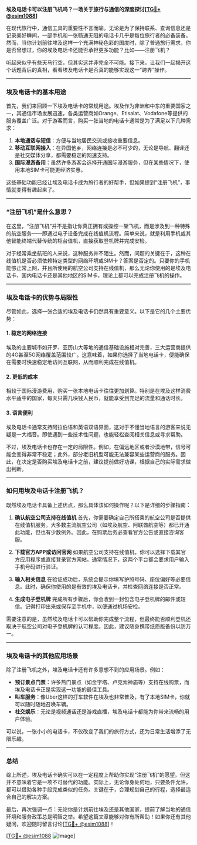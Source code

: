 **埃及电话卡可以注册飞机吗？一场关于旅行与通信的深度探讨[[TG💪+ @esim1088](https://t.me/s/esim1088)]**

在现代旅行中，通信工具的重要性不言而喻。无论是为了保持联系、查询信息还是记录美好瞬间，一部手机和一张畅通无阻的电话卡几乎是每位旅行者的必备装备。然而，当你计划前往埃及这样一个充满神秘色彩的国度时，除了普通旅行需求，你是否曾想过，你的埃及电话卡还能否承担更多功能？比如——注册飞机？

听起来似乎有些天马行空，但其实这并非完全不可能。接下来，让我们一起揭开这个话题背后的真相，看看埃及电话卡是否真的能够实现这一“跨界”操作。

---

### **埃及电话卡的基本用途**

首先，我们来回顾一下埃及电话卡的常规用途。埃及作为非洲和中东的重要国家之一，其通信市场发展迅速，各类运营商如Orange、Etisalat、Vodafone等提供的服务覆盖广泛。对于游客而言，购买一张当地的电话卡通常是为了满足以下几种需求：

1. **本地通话与短信**：方便与当地居民交流或接收重要信息。
2. **移动互联网接入**：在异国他乡，网络连接是必不可少的，无论是导航、翻译还是社交媒体分享，都需要稳定的网速支持。
3. **国际漫游备用**：虽然许多游客会选择开通国际漫游服务，但在某些情况下，使用本地SIM卡可能更经济实惠。

这些基础功能已经让埃及电话卡成为旅行者的好帮手，但如果提到“注册飞机”，事情就变得有趣起来了。

---

### **“注册飞机”是什么意思？**

在这里，“注册飞机”并不是指让你真正拥有或操控一架飞机，而是涉及到一种特殊的航空服务——即通过电子设备完成在线值机流程。简单来说，就是利用手机或其他智能终端代替传统的柜台值机，直接获取登机牌并完成安检。

对于经常乘坐航班的人来说，这种服务并不陌生。然而，问题的关键在于，这种在线值机是否必须依赖特定类型的网络环境或SIM卡？答案是否定的。只要你的手机能够正常上网，并且所使用的航空公司支持在线值机，那么无论你使用的是埃及电话卡、国内电话卡还是其他地区的SIM卡，理论上都可以完成注册飞机的操作。

---

### **埃及电话卡的优势与局限性**

尽管如此，选择一张合适的埃及电话卡仍然具有重要意义。以下是它的几个主要优势：

#### **1. 稳定的网络连接**
埃及的主要城市如开罗、亚历山大等地的通信基础设施相对完善，三大运营商提供的4G甚至5G网络覆盖范围较广。这意味着，如果你选择了当地电话卡，便能确保在需要时快速稳定地访问互联网，从而顺利完成在线值机。

#### **2. 更低的成本**
相较于国际漫游费用，购买一张本地电话卡往往更加划算。特别是在埃及这样消费水平适中的国家，每天只需几块钱人民币，就能享受到充足的流量和通话时长。

#### **3. 语言便利**
埃及电话卡通常支持阿拉伯语和英语双语界面，这对于不懂当地语言的游客来说无疑是一大福音。即使遇到一些技术性问题，也能轻松查阅相关信息或寻求帮助。

不过，埃及电话卡也存在一定的局限性。例如，在偏远地区或者沙漠地带，信号可能会变得非常不稳定；此外，部分老旧机型可能无法兼容某些运营商的服务。因此，在决定是否购买埃及电话卡之前，建议提前做好功课，根据自己的实际需求做出判断。

---

### **如何用埃及电话卡注册飞机？**

既然埃及电话卡具备上述优点，那么具体该如何操作呢？以下是详细的步骤指南：

1. **确认航空公司支持在线值机**
   首先，你需要确定自己所搭乘的航空公司是否提供在线值机服务。大多数主流航空公司（如埃及航空、阿联酋航空等）都已开通此功能，但也有少数例外。因此，在购票后务必查看官方公告或直接咨询客服。

2. **下载官方APP或访问官网**
   如果航空公司支持在线值机，你可以选择下载其官方应用程序或直接登录官方网站。通常情况下，这两个平台都会要求用户输入手机号码进行验证。

3. **输入相关信息**
   在验证成功后，系统会提示你填写护照号码、座位偏好等必要信息。此时，确保你使用的是有效的埃及电话卡，并检查网络连接是否正常。

4. **生成电子登机牌**
   完成所有步骤后，你会收到一封包含电子登机牌的邮件或短信。记得打印出来或保存至手机中，以便通过机场安检。

需要注意的是，虽然埃及电话卡可以帮助你完成整个流程，但最终能否顺利登机还取决于航空公司对电子登机牌的认可程度。因此，建议随身携带纸质版备份以防万一。

---

### **埃及电话卡的其他应用场景**

除了注册飞机之外，埃及电话卡还有许多意想不到的应用场景。例如：

- **预订景点门票**：许多热门景点（如金字塔、卢克索神庙等）支持在线购票，而埃及电话卡正是实现这一功能的最佳工具。
- **叫车服务**：像Uber这样的打车软件在埃及也非常普及，有了本地SIM卡，你就可以随时随地召唤车辆。
- **社交娱乐**：无论是视频通话还是游戏直播，埃及电话卡都能为你带来流畅的用户体验。

可以说，一张小小的电话卡，不仅改变了我们的旅行方式，还为日常生活增添了无限乐趣。

---

### **总结**

综上所述，埃及电话卡确实可以在一定程度上帮助你实现“注册飞机”的愿望。但这并不意味着它是一项不可替代的功能。实际上，无论你身处何地，只要条件允许，都可以借助各种手段完成类似的任务。关键在于，合理规划自己的行程，选择最适合自己的解决方案。

最后，再次强调一点：无论你是计划前往埃及还是其他国家，提前了解当地的通信环境和服务政策总是明智之举。希望这篇文章能够对你有所帮助！如果你还有其他疑问，欢迎随时留言讨论[[TG💪+ @esim1088](https://t.me/s/esim1088)]！

[[TG💪+ @esim1088](https://t.me/s/esim1088) ![Image](https://i.postimg.cc/4NQfJmqS/Snipaste-2025-05-13-00-14-12.png)]
